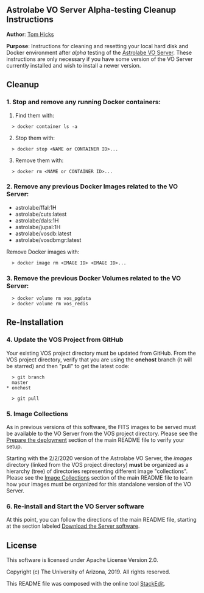 ﻿
## Astrolabe VO Server Alpha-testing Cleanup Instructions

**Author**: [Tom Hicks](https://github.com/hickst)

**Purpose**: Instructions for cleaning and resetting your local hard disk and Docker environment after *alpha* testing of the [Astrolabe VO Server](https://github.com/AstrolabeProject/vos.git). These instructions are only necessary if you have some version of the VO Server currently installed and wish to install a newer version.


## Cleanup

### 1. Stop and remove any running Docker containers:
1. Find them with:
```
  > docker container ls -a
```
2. Stop them with:
```
  > docker stop <NAME or CONTAINER ID>...
```
3. Remove them with:
```
  > docker rm <NAME or CONTAINER ID>...
```


### 2. Remove any previous Docker Images related to the VO Server:
- astrolabe/ffal:1H
- astrolabe/cuts:latest
- astrolabe/dals:1H
- astrolabe/jupal:1H
- astrolabe/vosdb:latest
- astrolabe/vosdbmgr:latest

Remove Docker images with:
```
  > docker image rm <IMAGE ID> <IMAGE ID>...
```


### 3. Remove the previous Docker Volumes related to the VO Server:
```
  > docker volume rm vos_pgdata
  > docker volume rm vos_redis
```


## Re-Installation

### 4. Update the VOS Project from GitHub

Your existing VOS project directory must be updated from GitHub. From the VOS project directory, verify that you are using the **onehost** branch (it will be starred) and then "pull" to get the latest code:
```
  > git branch
  master
* onehost

  > git pull
```


### 5. Image Collections

As in previous versions of this software, the FITS images to be served must be available to the VO Server from the VOS project directory. Please see the [Prepare the deployment](https://github.com/AstrolabeProject/vos/tree/onehost#3-prepare-the-deployment-once) section of the main README file to verify your setup.

Starting with the 2/2/2020 version of the Astrolabe VO Server, the *images* directory (linked from the VOS project directory) **must** be organized as a hierarchy (tree) of directories representing different image "collections".  Please see the [Image Collections](https://github.com/AstrolabeProject/vos/tree/onehost#31-image-collections) section of the main README file to learn how your images must be organized for this standalone version of the VO Server.


### 6. Re-install and Start the VO Server software

At this point, you can follow the directions of the main README file, starting at the section labeled [Download the Server software](https://github.com/AstrolabeProject/vos/tree/onehost#4-download-the-server-software-once).



## License

This software is licensed under Apache License Version 2.0.

Copyright (c) The University of Arizona, 2019. All rights reserved.

This README file was composed with the online tool [StackEdit](https://stackedit.io/).
